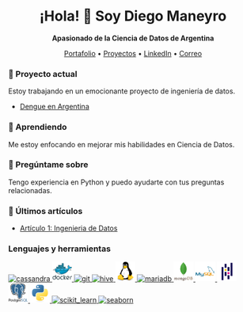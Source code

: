 <h1 align="center">¡Hola! 👋 Soy Diego Maneyro</h1>
<p align="center">
  <b>Apasionado de la Ciencia de Datos de Argentina</b>
</p>

<p align="center">
  <a href="https://diegomaneyro.my.canva.site/">Portafolio</a> •
  <a href="https://github.com/diegomaneyro">Proyectos</a> •
  <a href="https://linkedin.com/in/diego-maneyro">LinkedIn</a> •
  <a href="mailto:diegomaneyro@gmail.com">Correo</a>
</p>

<h3>🔭 Proyecto actual</h3>
<p>Estoy trabajando en un emocionante proyecto de ingeniería de datos. </p>
<ul>
  <li><a href="https://github.com/diegomaneyro/Dengue2022Argentina">Dengue en Argentina</a></li>
 </ul>

<h3>🌱 Aprendiendo</h3>
<p>Me estoy enfocando en mejorar mis habilidades en Ciencia de Datos.</p>

<h3>💬 Pregúntame sobre</h3>
<p>Tengo experiencia en Python y puedo ayudarte con tus preguntas relacionadas.</p>

<h3>📝 Últimos artículos</h3>
<ul>
  <li><a href="https://diegomaneyro.edublogs.org/">Artículo 1: Ingenieria de Datos</a></li>
 </ul>

<h3>Lenguajes y herramientas</h3>
<p align="left"> <a href="https://cassandra.apache.org/" target="_blank" rel="noreferrer"> <img src="https://www.vectorlogo.zone/logos/apache_cassandra/apache_cassandra-icon.svg" alt="cassandra" width="40" height="40"/> </a> <a href="https://www.docker.com/" target="_blank" rel="noreferrer"> <img src="https://raw.githubusercontent.com/devicons/devicon/master/icons/docker/docker-original-wordmark.svg" alt="docker" width="40" height="40"/> </a> <a href="https://git-scm.com/" target="_blank" rel="noreferrer"> <img src="https://www.vectorlogo.zone/logos/git-scm/git-scm-icon.svg" alt="git" width="40" height="40"/> </a> <a href="https://hive.apache.org/" target="_blank" rel="noreferrer"> <img src="https://www.vectorlogo.zone/logos/apache_hive/apache_hive-icon.svg" alt="hive" width="40" height="40"/> </a> <a href="https://www.linux.org/" target="_blank" rel="noreferrer"> <img src="https://raw.githubusercontent.com/devicons/devicon/master/icons/linux/linux-original.svg" alt="linux" width="40" height="40"/> </a> <a href="https://mariadb.org/" target="_blank" rel="noreferrer"> <img src="https://www.vectorlogo.zone/logos/mariadb/mariadb-icon.svg" alt="mariadb" width="40" height="40"/> </a> <a href="https://www.mongodb.com/" target="_blank" rel="noreferrer"> <img src="https://raw.githubusercontent.com/devicons/devicon/master/icons/mongodb/mongodb-original-wordmark.svg" alt="mongodb" width="40" height="40"/> </a> <a href="https://www.mysql.com/" target="_blank" rel="noreferrer"> <img src="https://raw.githubusercontent.com/devicons/devicon/master/icons/mysql/mysql-original-wordmark.svg" alt="mysql" width="40" height="40"/> </a> <a href="https://pandas.pydata.org/" target="_blank" rel="noreferrer"> <img src="https://raw.githubusercontent.com/devicons/devicon/2ae2a900d2f041da66e950e4d48052658d850630/icons/pandas/pandas-original.svg" alt="pandas" width="40" height="40"/> </a> <a href="https://www.postgresql.org" target="_blank" rel="noreferrer"> <img src="https://raw.githubusercontent.com/devicons/devicon/master/icons/postgresql/postgresql-original-wordmark.svg" alt="postgresql" width="40" height="40"/> </a> <a href="https://www.python.org" target="_blank" rel="noreferrer"> <img src="https://raw.githubusercontent.com/devicons/devicon/master/icons/python/python-original.svg" alt="python" width="40" height="40"/> </a> <a href="https://scikit-learn.org/" target="_blank" rel="noreferrer"> <img src="https://upload.wikimedia.org/wikipedia/commons/0/05/Scikit_learn_logo_small.svg" alt="scikit_learn" width="40" height="40"/> </a> <a href="https://seaborn.pydata.org/" target="_blank" rel="noreferrer"> <img src="https://seaborn.pydata.org/_images/logo-mark-lightbg.svg" alt="seaborn" width="40" height="40"/> </a> </p>

